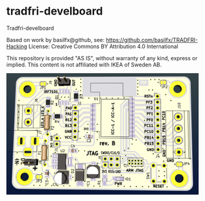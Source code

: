# tradfri-develboard
Tradfri-develboard

Based on work by basilfx@github, see: https://github.com/basilfx/TRADFRI-Hacking
License: Creative Commons BY Attribution 4.0 International

This repository is provided "AS IS", without warranty of any kind, express or implied.
This content is not affiliated with IKEA of Sweden AB.

![Preview](Devboard-top.png)
